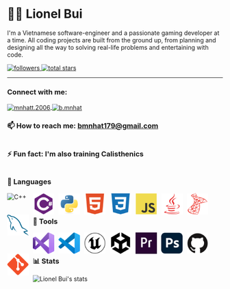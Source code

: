 # 🏄‍♂ Lionel Bui

I'm a Vietnamese software-engineer and a passionate gaming developer at a time. All coding projects are built from the ground up, from planning and designing all the way to solving real-life problems and entertaining with code. 
   <p align="left">
      <a href="https://github.com/lionelbui2006?tab=followers">
         <img alt="followers" title="Follow me on Github" src="https://custom-icon-badges.demolab.com/github/followers/lionelbui2006?color=236ad3&labelColor=1155ba&style=for-the-badge&logo=person-add&label=Follow&logoColor=white"/>
      </a>
      <a href="https://github.com/lionelbui?tab=repositories&sort=stargazers">
         <img alt="total stars" title="Total stars on GitHub" src="https://custom-icon-badges.demolab.com/github/stars/lionelbui2006?color=55960c&style=for-the-badge&labelColor=488207&logo=star"/>
      </a>
   </p>

---

<h3 align="left">Connect with me:</h3>
<p align="left">
   <a href="https://fb.com/mnhatt.2006" target="blank">
      <img align="center" src="https://raw.githubusercontent.com/rahuldkjain/github-profile-readme-generator/master/src/images/icons/Social/facebook.svg" alt="mnhatt.2006" height="40" width="50" />
   </a>
   <a href="https://instagram.com/b.mnhat" target="blank">
      <img align="center" src="https://raw.githubusercontent.com/rahuldkjain/github-profile-readme-generator/master/src/images/icons/Social/instagram.svg" alt="b.mnhat" height="40" width="50" />
   </a>
</p>

### 📫 How to reach me: bmnhat179@gmail.com
#

### ⚡ Fun fact: I'm also training Calisthenics
#

### 🧰 Languages
<img align="left" title="C++" width="50px" style="padding-right:10px;" src="https://cdn.jsdelivr.net/gh/devicons/devicon/icons/cplusplus/cplusplus-plain.svg" />
<img align="left" title="C#" width="50px" style="padding-right:10px;" src="https://github.com/devicons/devicon/blob/v2.16.0/icons/csharp/csharp-plain.svg" />
<img align="left" title="Python" width="50px" style="padding-right:10px;" src="https://github.com/devicons/devicon/blob/v2.16.0/icons/python/python-original.svg" />
<img align="left" title="HTML5" width="50px" style="padding-right:10px;" src="https://github.com/devicons/devicon/blob/v2.16.0/icons/html5/html5-plain.svg" />
<img align="left" title="CSS3" width="50px" style="padding-right:10px;" src="https://github.com/devicons/devicon/blob/v2.16.0/icons/css3/css3-plain.svg" />
<img align="left" title="JS" width="50px" style="padding-right:10px;" src="https://github.com/devicons/devicon/blob/v2.16.0/icons/javascript/javascript-original.svg" />
<img align="left" title="Java" width="50px" style="padding-right:10px;" src="https://github.com/devicons/devicon/blob/v2.16.0/icons/java/java-plain.svg" />
<img align="left" title="Microsoft SQL Sever" width="50px" style="padding-right:10px;" src="https://github.com/devicons/devicon/blob/v2.16.0/icons/microsoftsqlserver/microsoftsqlserver-plain.svg" />
<img align="left" title="My SQL" width="50px" style="padding-right:10px;" src="https://github.com/devicons/devicon/blob/v2.16.0/icons/mysql/mysql-original.svg" />
<br />

#

### 🧰 Tools
<img align="left" title="Visual Studio" width="50px" style="padding-right:10px;" src="https://github.com/devicons/devicon/blob/v2.16.0/icons/visualstudio/visualstudio-original.svg" />
<img align="left" title="Visual Studio Code" width="50px" style="padding-right:10px;" src="https://github.com/devicons/devicon/blob/v2.16.0/icons/vscode/vscode-original.svg" />
<img align="left" title="Unreal Engine" width="50px" style="padding-right:10px;" src="https://github.com/devicons/devicon/blob/v2.16.0/icons/unrealengine/unrealengine-original.svg" />
<img align="left" title="Unity" width="50px" style="padding-right:10px;" src="https://github.com/devicons/devicon/blob/v2.16.0/icons/unity/unity-plain.svg" />
<img align="left" title="Premiere Pro" width="50px" style="padding-right:10px;" src="https://github.com/devicons/devicon/blob/v2.16.0/icons/premierepro/premierepro-plain.svg" />
<img align="left" title="Photoshop" width="50px" style="padding-right:10px;" src="https://github.com/devicons/devicon/blob/v2.16.0/icons/photoshop/photoshop-plain.svg" />
<img align="left" title="Github" width="50px" style="padding-right:10px;" src="https://github.com/devicons/devicon/blob/v2.16.0/icons/github/github-original.svg" />
<img align="left" title="Git" width="50px" style="padding-right:10px;" src="https://github.com/devicons/devicon/blob/v2.16.0/icons/git/git-plain.svg" />
<br />

#

### 📊 Stats

![Lionel Bui's stats](https://github-readme-stats.vercel.app/api?username=lionelbui2006&show_icons=true&theme=gruvbox)

<!-- ![GitHub Streak](https://streak-stats.demolab.com?user=lionelbui2006&theme=gruvbox&border_radius=4.5) -->

#
<!--
<details>
 <summary><h3>👨‍💻 Lionel's Coding Journey</h3></summary>
 
-->
